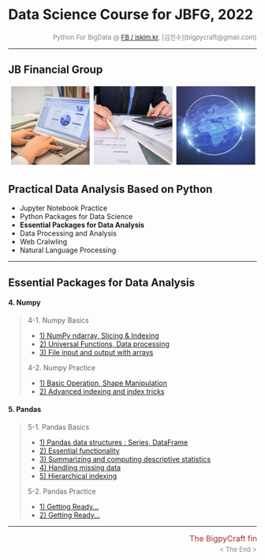 # Data Science Course for JBFG, 2022

<div align='right'><font size=2 color='gray'>Python For BigData @ <font color='blue'><a href='https://www.facebook.com/jskim.kr'>FB / jskim.kr</a></font>, [김진수](bigpycraft@gmail.com)</font></div>
<hr>

## JB Financial Group

<img src="../images/img_main_front.png">

## Practical Data Analysis Based on Python
- Jupyter Notebook Practice
- Python Packages for Data Science
- <b>Essential Packages for Data Analysis</b>
- Data Processing and Analysis
- Web Cralwling
- Natural Language Processing

<hr>

## Essential Packages for Data Analysis

#### 4. Numpy 

> 4-1. Numpy Basics 
> - [ 1) NumPy ndarray, Slicing & Indexing       ][B4110]
> - [ 2) Universal Functions, Data processing    ][B4120]
> - [ 3) File input and output with arrays       ][B4130]
> 
> 4-2. Numpy Practice 
> - [ 1) Basic Operation, Shape Manipulation     ][B4150]
> - [ 2) Advanced indexing and index tricks      ][B4160]



#### 5. Pandas 

> 5-1. Pandas Basics 
> - [ 1) Pandas data structures : Series, DataFrame        ][B4210]
> - [ 2) Essential functionality                           ][B4220]
> - [ 3) Summarizing and computing descriptive statistics  ][B4230]
> - [ 4) Handling missing data                             ][B4240]
> - [ 5) Hierarchical indexing                             ][B4250]
> 
> 5-2. Pandas Practice 
> - [ 1) Getting Ready... ][Ready]
> - [ 2) Getting Ready... ][Ready]



<!--
> 4-1. Numpy Basics 
> <br/> (1) [ NumPy ndarray, Slicing & Indexing       ][B4110]
> <br/> (2) [ Universal Functions, Data processing    ][B4120]
> <br/> (3) [ File input and output with arrays       ][B4130]
> 
> 4-2. Numpy Practice 
> <br/> (1) [ Basic Operation, Shape Manipulation     ][B4150]
> <br/> (2) [ Advanced indexing and index tricks      ][B4160]

-----------------------------------------------------------------------

> 4-1. Numpy Basics 
> - [ 1) NumPy ndarray, Slicing & Indexing       ][B4110]
> - [ 2) Universal Functions, Data processing    ][B4120]
> - [ 3) File input and output with arrays       ][B4130]
> 
> 4-2. Numpy Practice 
> - [ 1) Basic Operation, Shape Manipulation     ][B4150]
> - [ 2) Advanced indexing and index tricks      ][B4160]

-----------------------------------------------------------------------

- 4    [Numpy Basics  : Slicing & Indexing                      ][B4100]
- 4-1. [Numpy Basics1 : NumPy ndarray, Slicing & Indexing       ][B4110]
- 4-2. [Numpy Basics2 : Universal Functions, Data processing    ][B4120]
- 4-3. [Numpy Basics3 : File input and output with arrays       ][B4130]
- 4-4. [Numpy Practice1 : Basic Operation, Shape Manipulation   ][B4150]
- 4-5. [Numpy Practice2 : Advanced indexing and index tricks    ][B4160]

-->

[Ready]:  #    "Getting Ready"

[B4100]:  https://htmlpreview.github.io/?https://github.com/bigpycraft/ds22-jbfg-mc/blob/master/notebook/html/BPC_B410_NumPy.html                       "Go B4010"
[B4110]:  https://htmlpreview.github.io/?https://github.com/bigpycraft/ds22-jbfg-mc/blob/master/notebook/html/BPC_B411_NumPy_Basics1.html               "Go B4110"
[B4120]:  https://htmlpreview.github.io/?https://github.com/bigpycraft/ds22-jbfg-mc/blob/master/notebook/html/BPC_B412_NumPy_Basics2.html               "Go B4120"
[B4130]:  https://htmlpreview.github.io/?https://github.com/bigpycraft/ds22-jbfg-mc/blob/master/notebook/html/BPC_B413_NumPy_Basics3.html               "Go B4130"
[B4150]:  https://htmlpreview.github.io/?https://github.com/bigpycraft/ds22-jbfg-mc/blob/master/notebook/html/BPC_B415_NumPy_Practice1.html             "Go B4150"
[B4160]:  https://htmlpreview.github.io/?https://github.com/bigpycraft/ds22-jbfg-mc/blob/master/notebook/html/BPC_B416_NumPy_Practice2.html             "Go B4160"

[B4210]:  https://htmlpreview.github.io/?https://github.com/bigpycraft/ds22-jbfg-mc/blob/master/notebook/html/BPC_B421_Pandas_Basics1.html              "Go B4210"
[B4220]:  https://htmlpreview.github.io/?https://github.com/bigpycraft/ds22-jbfg-mc/blob/master/notebook/html/BPC_B422_Pandas_Basics2.html              "Go B4220"
[B4230]:  https://htmlpreview.github.io/?https://github.com/bigpycraft/ds22-jbfg-mc/blob/master/notebook/html/BPC_B423_Pandas_Basics3.html              "Go B4230"
[B4240]:  https://htmlpreview.github.io/?https://github.com/bigpycraft/ds22-jbfg-mc/blob/master/notebook/html/BPC_B424_Pandas_Basics4.html              "Go B4240"
[B4250]:  https://htmlpreview.github.io/?https://github.com/bigpycraft/ds22-jbfg-mc/blob/master/notebook/html/BPC_B425_Pandas_Basics5.html              "Go B4250"


[A1010]:  https://htmlpreview.github.io/?https://github.com/bigpycraft/ds22-jbfg-mc/blob/master/notebook/html/BPC_A101_Review_DataType.html                      "Go A1010"
[A1020]:  https://htmlpreview.github.io/?https://github.com/bigpycraft/ds22-jbfg-mc/blob/master/notebook/html/BPC_A102_Review_DataStructure.html                 "Go A1020"
[A1031]:  https://htmlpreview.github.io/?https://github.com/bigpycraft/ds22-jbfg-mc/blob/master/notebook/html/BPC_A103_Review_Function1_Basic.html               "Go A1031"
[A1032]:  https://htmlpreview.github.io/?https://github.com/bigpycraft/ds22-jbfg-mc/blob/master/notebook/html/BPC_A103_Review_Function2_Extension.html           "Go A1032"
[A1040]:  https://htmlpreview.github.io/?https://github.com/bigpycraft/ds22-jbfg-mc/blob/master/notebook/html/BPC_A104_Lambda_Internal_Functiion.html            "Go A1040"
[A1051]:  https://htmlpreview.github.io/?https://github.com/bigpycraft/ds22-jbfg-mc/blob/master/notebook/html/BPC_A105_Review_Class1_Basic.html                  "Go A1051"
[A1052]:  https://htmlpreview.github.io/?https://github.com/bigpycraft/ds22-jbfg-mc/blob/master/notebook/html/BPC_A105_Review_Class2_OOP.html                    "Go A1052"
[A1060]:  https://htmlpreview.github.io/?https://github.com/bigpycraft/ds22-jbfg-mc/blob/master/notebook/html/BPC_A106_Exceptions.html                           "Go A1060"

[A2010]:  https://htmlpreview.github.io/?https://github.com/bigpycraft/ds22-jbfg-mc/blob/master/notebook/html/BPC_A201_Algorithm_Practice_Lv1_Guess_Weekdays.html     "Go A2010"

[Q2020]:  https://htmlpreview.github.io/?https://github.com/bigpycraft/ds22-jbfg-mc/blob/master/notebook/html/BPC_A202_Algorithm_Practice_Lv2_Fibonacci-Quiz.html     "Go Q2020"
[A2020]:  https://htmlpreview.github.io/?https://github.com/bigpycraft/ds22-jbfg-mc/blob/master/notebook/html/BPC_A202_Algorithm_Practice_Lv2_Fibonacci-SCode.html    "Go A2020"

[Q2030]:  https://htmlpreview.github.io/?https://github.com/bigpycraft/ds22-jbfg-mc/blob/master/notebook/html/BPC_A203_Algorithm_Practice_Lv3_Stack-Quiz.html         "Go Q2030"
[A2030]:  https://htmlpreview.github.io/?https://github.com/bigpycraft/ds22-jbfg-mc/blob/master/notebook/html/BPC_A203_Algorithm_Practice_Lv3_Stack-SCode.html        "Go A2030"

[Q2040]:  https://htmlpreview.github.io/?https://github.com/bigpycraft/ds22-jbfg-mc/blob/master/notebook/html/BPC_A204_Algorithm_Practice_Lv3_Queue-Quiz.html         "Go Q2040"
[A2040]:  https://htmlpreview.github.io/?https://github.com/bigpycraft/ds22-jbfg-mc/blob/master/notebook/html/BPC_A204_Algorithm_Practice_Lv3_Queue-SCode.html        "Go A2040"


[A3010]:  https://htmlpreview.github.io/?https://github.com/bigpycraft/ds22-jbfg-mc/blob/master/notebook/html/BPC_A301_FileIO_Basic.html                     "Go A3010"
[A3020]:  https://htmlpreview.github.io/?https://github.com/bigpycraft/ds22-jbfg-mc/blob/master/notebook/html/BPC_A302_FileIO_OS-CMD.html                    "Go A3020"
[A3030]:  https://htmlpreview.github.io/?https://github.com/bigpycraft/ds22-jbfg-mc/blob/master/notebook/html/BPC_A303_Make_Module.html                      "Go A3030"
[A3040]:  https://htmlpreview.github.io/?https://github.com/bigpycraft/ds22-jbfg-mc/blob/master/notebook/html/BPC_A304_Builtin_Module.html                   "Go A3040"
[Q3050]:  https://htmlpreview.github.io/?https://github.com/bigpycraft/ds22-jbfg-mc/blob/master/notebook/html/BPC_A305_DateTIme_ver3-Quiz.html               "Go Q3050"
[A3050]:  https://htmlpreview.github.io/?https://github.com/bigpycraft/ds22-jbfg-mc/blob/master/notebook/html/BPC_A305_DateTIme_ver3.html                    "Go A3050"

[A3060]:  https://htmlpreview.github.io/?https://github.com/bigpycraft/ds22-jbfg-mc/blob/master/notebook/html/BPC_A306_Iterators.html                    "Go A3060"
[A3070]:  https://htmlpreview.github.io/?https://github.com/bigpycraft/ds22-jbfg-mc/blob/master/notebook/html/BPC_A307_Generator.html                    "Go A3070"
[A3100]:  https://htmlpreview.github.io/?https://github.com/bigpycraft/ds22-jbfg-mc/blob/master/notebook/html/BPC_A310_MFR-Quiz.html                         "Go A3100"
[A3110]:  https://htmlpreview.github.io/?https://github.com/bigpycraft/ds22-jbfg-mc/blob/master/notebook/html/BPC_A311_MFR_SCode.html                        "Go A3110"
[A3200]:  https://htmlpreview.github.io/?https://github.com/bigpycraft/ds22-jbfg-mc/blob/master/notebook/html/BPC_A320_JSON.html                             "Go A3200"
[Q3300]:  https://htmlpreview.github.io/?https://github.com/bigpycraft/ds22-jbfg-mc/blob/master/notebook/html/BPC_A330_RegEx.html                            "Go Q3300"
[A3302]:  https://htmlpreview.github.io/?https://github.com/bigpycraft/ds22-jbfg-mc/blob/master/notebook/html/BPC_A330_RegEx_ver2.html                       "Go A3302"
[A3303]:  https://htmlpreview.github.io/?https://github.com/bigpycraft/ds22-jbfg-mc/blob/master/notebook/html/BPC_A331_RegEx_ver3.html                       "Go A3303"



<hr>
<marquee><font size=3 color='brown'>The BigpyCraft find the information to design valuable society with Technology & Craft.</font></marquee>
<div align='right'><font size=2 color='gray'> &lt; The End &gt; </font></div>
